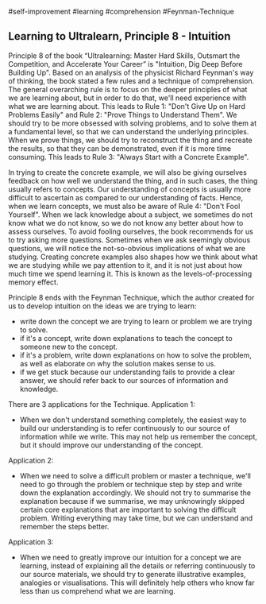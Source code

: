 #self-improvement 
#learning
#comprehension
#Feynman-Technique

## Learning to Ultralearn, Principle 8 - Intuition

Principle 8 of the book “Ultralearning: Master Hard Skills, Outsmart the Competition, and Accelerate Your Career” is "Intuition, Dig Deep Before Building Up".  Based on an analysis of the physicist Richard Feynman's way of thinking, the book stated a few rules and a technique of comprehension.  The general overarching rule is to focus on the deeper principles of what we are learning about, but in order to do that, we'll need experience with what we are learning about.  This leads to Rule 1: "Don't Give Up on Hard Problems Easily" and Rule 2: "Prove Things to Understand Them".  We should try to be more obsessed with solving problems, and to solve them at a fundamental level, so that we can understand the underlying principles.  When we prove things, we should try to reconstruct the thing and recreate the results, so that they can be demonstrated, even if it is more time consuming.  This leads to Rule 3: "Always Start with a Concrete Example".  

In trying to create the concrete example, we will also be giving ourselves feedback on how well we understand the thing, and in such cases, the thing usually refers to concepts.  Our understanding of concepts is usually more difficult to ascertain as compared to our understanding of facts.  Hence, when we learn concepts, we must also be aware of Rule 4: "Don't Fool Yourself".  When we lack knowledge about a subject, we sometimes do not know what we do not know, so we do not know any better about how to assess ourselves.  To avoid fooling ourselves, the book recommends for us to try asking more questions.  Sometimes when we ask seemingly obvious questions, we will notice the not-so-obvious implications of what we are studying.  Creating concrete examples also shapes how we think about what we are studying while we pay attention to it, and it is not just about how much time we spend learning it.  This is known as the levels-of-processing memory effect.  

Principle 8 ends with the Feynman Technique, which the author created for us to develop intuition on the ideas we are trying to learn:
* write down the concept we are trying to learn or problem we are trying to solve.  
* if it's a concept, write down explanations to teach the concept to someone new to the concept.
* if it's a problem, write down explanations on how to solve the problem, as well as elaborate on why the solution makes sense to us.  
* if we get stuck because our understanding fails to provide a clear answer, we should refer back to our sources of information and knowledge.  

There are 3 applications for the Technique.  Application 1: 
- When we don't understand something completely, the easiest way to build our understanding is to refer continuously to our source of information while we write.  This may not help us remember the concept, but it should improve our understanding of the concept.  

Application 2:
- When we need to solve a difficult problem or master a technique, we'll need to go through the problem or technique step by step and write down the explanation accordingly.  We should not try to summarise the explanation because if we summarise, we may unknowingly skipped certain core explanations that are important to solving the difficult problem.  Writing everything may take time, but we can understand and remember the steps better.  

Application 3:
- When we need to greatly improve our intuition for a concept we are learning, instead of explaining all the details or referring continuously to our source materials, we should try to generate illustrative examples, analogies or visualisations.  This will definitely help others who know far less than us comprehend what we are learning.  



